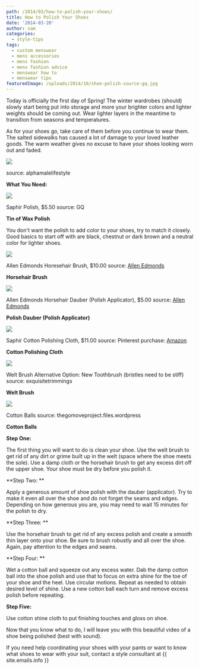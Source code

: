 ```yaml
---
path: /2014/03/how-to-polish-your-shoes/
title: How to Polish Your Shoes
date: '2014-03-20'
author: sam
categories:
  - style-tips
tags:
  - custom menswear
  - mens accessories
  - mens fashion
  - mens fashion advice
  - menswear how to
  - menswear tips
featuredImage: /uploads/2014/10/shoe-polish-source-gq.jpg
---
```

Today is officially the first day of Spring! The winter wardrobes (should) slowly start being put into storage and more your brighter colors and lighter weights should be coming out. Wear lighter layers in the meantime to transition from seasons and temperatures.

As for your shoes go, take care of them before you continue to wear them. The salted sidewalks has caused a lot of damage to your loved leather goods. The warm weather gives no excuse to have your shoes looking worn out and faded.

[![](http://1.bp.blogspot.com/-9Qf52uLoEWc/Uysv8TIOwUI/AAAAAAAABk4/P8U0FFmdfb4/s1600/polishing-shoes,+source+-+alphamalelifestyle.jpg)](http://1.bp.blogspot.com/-9Qf52uLoEWc/Uysv8TIOwUI/AAAAAAAABk4/P8U0FFmdfb4/s1600/polishing-shoes,+source+-+alphamalelifestyle.jpg)

source: alphamalelifestyle

**What You Need:**

[![](http://1.bp.blogspot.com/-PWZEFPoK0wU/UysX-Yru7bI/AAAAAAAABjg/K-PH0497dXw/s1600/shoe+polish,+source+-+gq.jpg)](http://1.bp.blogspot.com/-PWZEFPoK0wU/UysX-Yru7bI/AAAAAAAABjg/K-PH0497dXw/s1600/shoe+polish,+source+-+gq.jpg)

Saphir Polish, $5.50
source: GQ

**Tin of Wax Polish**

You don't want the polish to add color to your shoes, try to match it closely. Good basics to start off with are black, chestnut or dark brown and a neutral color for lighter shoes.

[![](http://2.bp.blogspot.com/-gJ9ihtUvxf8/UysZoz50K-I/AAAAAAAABjs/tQUpo9r09Tc/s1600/allenedmonds_shoe-care_horsehair-shine-brush_l.jpg)](http://2.bp.blogspot.com/-gJ9ihtUvxf8/UysZoz50K-I/AAAAAAAABjs/tQUpo9r09Tc/s1600/allenedmonds_shoe-care_horsehair-shine-brush_l.jpg)

Allen Edmonds Horesehair Brush, $10.00
source: [Allen Edmonds](http://www.allenedmonds.com/aeonline/producti_SF587_1_40000000001_-1)

**Horsehair Brush**

[![](http://3.bp.blogspot.com/-vWpnV6J7QsY/Uysc8f3xmWI/AAAAAAAABj4/aFZXxpFHHCg/s1600/allenedmonds_shoe-care_horsehair-dauber_l.jpg)](http://3.bp.blogspot.com/-vWpnV6J7QsY/Uysc8f3xmWI/AAAAAAAABj4/aFZXxpFHHCg/s1600/allenedmonds_shoe-care_horsehair-dauber_l.jpg)

Allen Edmonds Horsehair Dauber (Polish Applicator), $5.00
source: [Allen Edmonds](http://www.allenedmonds.com/aeonline/producti_SF589_1_40000000001_-1_)

**Polish Dauber (Polish Applicator)**

[![](http://3.bp.blogspot.com/-h2i6-RraRFU/UysgHITiGHI/AAAAAAAABkM/VDBhjukp3OI/s1600/saphir+polish+cloth.jpg)](http://3.bp.blogspot.com/-h2i6-RraRFU/UysgHITiGHI/AAAAAAAABkM/VDBhjukp3OI/s1600/saphir+polish+cloth.jpg)

Saphir Cotton Polishing Cloth, $11.00
source: Pinterest
purchase: [Amazon](http://www.amazon.com/Saphir-Polishing-Cloth-Chamois-Cotton/dp/B00FMWAKHO)

****Cotton Polishing Cloth****

[![](http://2.bp.blogspot.com/-FA0xhzvOHdQ/UysmxG9UM0I/AAAAAAAABkc/R_XFz5dF2po/s1600/welt+brush.jpg)](http://2.bp.blogspot.com/-FA0xhzvOHdQ/UysmxG9UM0I/AAAAAAAABkc/R_XFz5dF2po/s1600/welt+brush.jpg)

Welt Brush
Alternative Option: New Toothbrush (bristles need to be stiff)
source: exquisitetrimmings

****Welt Brush****

[![](http://2.bp.blogspot.com/-fnxdGlZuUMU/UysslB-yvBI/AAAAAAAABks/DkzvE18EpwM/s1600/cotton+balls.jpg)](http://2.bp.blogspot.com/-fnxdGlZuUMU/UysslB-yvBI/AAAAAAAABks/DkzvE18EpwM/s1600/cotton+balls.jpg)

Cotton Balls
source: thegomoveproject.files.wordpress

**Cotton Balls**

**Step One:**

The first thing you will want to do is clean your shoe. Use the welt brush to get rid of any dirt or grime built up in the welt (space where the shoe meets the sole). Use a damp cloth or the horsehair brush to get any excess dirt off the upper shoe. Your shoe must be dry before you polish it.

**Step Two: **

Apply a generous amount of shoe polish with the dauber (applicator). Try to make it even all over the shoe and do not forget the seams and edges. Depending on how generous you are, you may need to wait 15 minutes for the polish to dry.

**Step Three: **

Use the horsehair brush to get rid of any excess polish and create a smooth thin layer onto your shoe. Be sure to brush robustly and all over the shoe. Again, pay attention to the edges and seams.

**Step Four: **

Wet a cotton ball and squeeze out any excess water. Dab the damp cotton ball into the shoe polish and use that to focus on extra shine for the toe of your shoe and the heel. Use circular motions. Repeat as needed to obtain desired level of shine. Use a new cotton ball each turn and remove excess polish before repeating.

**Step Five:**

Use cotton shine cloth to put finishing touches and gloss on shoe.

Now that you know what to do, I will leave you with this beautiful video of a shoe being polished (best with sound).

If you need help coordinating your shoes with your pants or want to know what shoes to wear with your suit, contact a style consultant at {{ site.emails.info }}